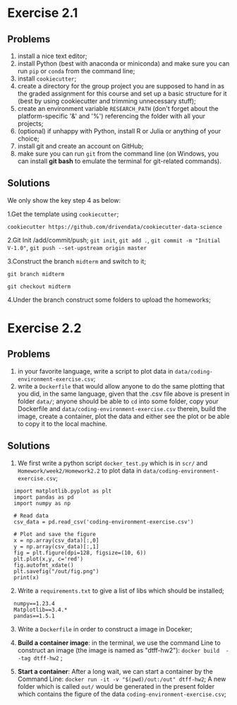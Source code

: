 # Exercise 2.1
## Problems
1. install a nice text editor;
2. install Python (best with anaconda or miniconda) and make sure you can run `pip` or `conda` from the command line;
3. install `cookiecutter`;
4. create a directory for the group project you are supposed to hand in as the graded assignment for this course and set up a basic structure for it (best by using cookiecutter and trimming unnecessary stuff);
5. create an environment variable `RESEARCH_PATH` (don't forget about the platform-specific '&' and '%') referencing the folder with all your projects;
6. (optional) if unhappy with Python, install R or Julia or anything of your choice;
7. install git and create an account on GitHub;
8. make sure you can run `git` from the command line (on Windows, you can install **git bash** to emulate the terminal for git-related commands).

## Solutions 
We only show the key step 4 as below:

1.Get the template using `cookiecutter`;

`cookiecutter https://github.com/drivendata/cookiecutter-data-science`

2.Git Init /add/commit/push;
`git init`, `git add .`, `git commit -m "Initial V-1.0"`,  `git push --set-upstream origin master`

3.Construct the branch `midterm` and switch to it;

`git branch midterm`

`git checkout midterm`

4.Under the branch construct some folders to upload the homeworks;

# Exercise 2.2
## Problems
1. in your favorite language, write a script to plot data in `data/coding-environment-exercise.csv`;
2. write a `Dockerfile` that would allow anyone to do the same plotting that you did, in the same language, given that the .csv file above is present in folder `data/`; anyone should be able to `cd` into some folder, copy your Dockerfile and `data/coding-environment-exercise.csv` therein, build the image, create a container, plot the data and either see the plot or be able to copy it to the local machine.

## Solutions 
1. We first write a python script `docker_test.py` which is in `scr/` and `Homework/week2/Homework2.2` to plot data in `data/coding-environment-exercise.csv`;
```
  import matplotlib.pyplot as plt
  import pandas as pd
  import numpy as np
  
  # Read data
  csv_data = pd.read_csv('coding-environment-exercise.csv')
  
  # Plot and save the figure
  x = np.array(csv_data)[:,0]
  y = np.array(csv_data)[:,1]
  fig = plt.figure(dpi=128, figsize=(10, 6))
  plt.plot(x,y, c='red')
  fig.autofmt_xdate()
  plt.savefig("/out/fig.png") 
  print(x)
```

2. Write a `requirements.txt` to give a list of libs which should be installed;
```
  numpy==1.23.4
  Matplotlib==3.4.*
  pandas==1.5.1
```

3. Write a `Dockerfile` in order to construct a image in Doceker;


4. **Build a container image**: in the terminal, we use the command Line to construct an image (the image is named as "dtff-hw2"): `docker build  --tag dtff-hw2` ;

5. **Start a container**: After a long wait, we can start a container by the Command Line: `docker run -it -v "$(pwd)/out:/out" dtff-hw2`;  A new folder which is called `out/` would be generated in the present folder which contains the figure of the data `coding-environment-exercise.csv`;


